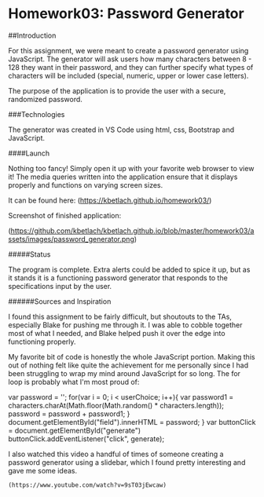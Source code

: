 # Homework03: Password Generator

##Introduction

For this assignment, we were meant to create a password generator using JavaScript. The generator will ask users how many characters between 8 - 128 they want in their password, and they can further specify what types of characters will be included (special, numeric, upper or lower case letters). 

The purpose of the application is to provide the user with a secure, randomized password.

###Technologies

The generator was created in VS Code using html, css, Bootstrap and JavaScript. 

####Launch

Nothing too fancy! Simply open it up with your favorite web browser to view it! The media queries written into the application ensure that it displays properly and functions on varying screen sizes.

It can be found here: (https://kbetlach.github.io/homework03/)

Screenshot of finished application:

(https://github.com/kbetlach/kbetlach.github.io/blob/master/homework03/assets/images/password_generator.png)

#####Status

The program is complete. Extra alerts could be added to spice it up, but as it stands it is a functioning password generator that responds to the specifications input by the user.

######Sources and Inspiration

I found this assignment to be fairly difficult, but shoutouts to the TAs, especially Blake for pushing me through it. I was able to cobble together most of what I needed, and Blake helped push it over the edge into functioning properly.

My favorite bit of code is honestly the whole JavaScript portion. Making this out of nothing felt like quite the achievement for me personally since I had been struggling to wrap my mind around JavaScript for so long. The for loop is probably what I'm most proud of:

 var password = '';
        for(var i = 0; i < userChoice; i++){
           var password1 = characters.charAt(Math.floor(Math.random() * characters.length));
           password = password + password1;
        }
        document.getElementById("field").innerHTML = password;
    }
    var buttonClick = document.getElementById("generate")
    buttonClick.addEventListener("click", generate);

I also watched this video a handful of times of someone creating a password generator using a slidebar, which I found pretty interesting and gave me some ideas.

    (https://www.youtube.com/watch?v=9sT03jEwcaw)


